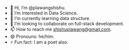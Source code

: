- 👋 Hi, I’m @plawangshishu.
- 👀 I’m interested in Data Science.
- 🌱 I’m currently learning data structure.
- 💞️ I’m looking to collaborate on full-stack development.
- 📫 How to reach me shishuplawang@gmail.com.
- 😄 Pronouns: he/him.
- ⚡ Fun fact: I am a poet also.

<!---
plawangshishugit/plawangshishugit is a ✨ special ✨ repository because its `README.md` (this file) appears on your GitHub profile.
You can click the Preview link to take a look at your changes.
--->
